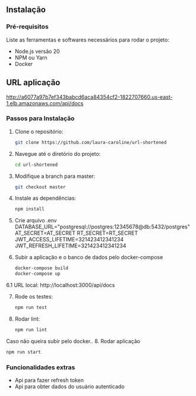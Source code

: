## Instalação

### Pré-requisitos

Liste as ferramentas e softwares necessários para rodar o projeto:

- Node.js versão 20
- NPM ou Yarn
- Docker

## URL aplicação

http://a6077a97b7ef343babcd6aca84354cf2-1822707660.us-east-1.elb.amazonaws.com/api/docs

### Passos para Instalação

1. Clone o repositório:
   ```bash
   git clone https://github.com/laura-caroline/url-shortened
   ```
2. Navegue até o diretório do projeto:
   ```bash
   cd url-shortened
   ```
3. Modifique a branch para master:
   ```bash
   git checkout master
   ```
4. Instale as dependências:

   ```bash
   npm install
   ```

5. Crie arquivo .env
   DATABASE_URL="postgresql://postgres:12345678@db:5432/postgres"
   AT_SECRET=AT_SECRET
   RT_SECRET=RT_SECRET
   JWT_ACCESS_LIFETIME=321423412341234
   JWT_REFRESH_LIFETIME=321423412341234
6. Subir a aplicação e o banco de dados pelo docker-compose

   ```bash
   docker-compose build
   docker-compose up
   ```

6.1 URL local: http://localhost:3000/api/docs

7. Rode os testes:

   ```bash
   npm run test
   ```

8. Rodar lint:

   ```bash
   npm run lint
   ```

Caso não queira subir pelo docker.. 8. Rodar aplicação

```bash
npm run start
```

### Funcionalidades extras

- Api para fazer refresh token
- Api para obter dados do usuário autenticado
